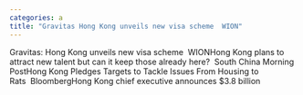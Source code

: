 ```yaml
---
categories: a
title: "Gravitas Hong Kong unveils new visa scheme  WION"
---
```

Gravitas: Hong Kong unveils new visa scheme&nbsp;&nbsp;WIONHong Kong plans to attract new talent but can it keep those already here?&nbsp;&nbsp;South China Morning PostHong Kong Pledges Targets to Tackle Issues From Housing to Rats&nbsp;&nbsp;BloombergHong Kong chief executive announces $3.8 billion